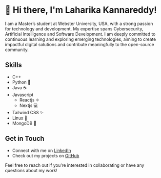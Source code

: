 # 👋 Hi there, I'm Laharika Kannareddy!

I am a Master’s student at Webster University, USA, with a strong passion for technology and development. My expertise spans Cybersecurity, Artificial Intelligence and Software Development. I am deeply committed to continuous learning and exploring emerging technologies, aiming to create impactful digital solutions and contribute meaningfully to the open-source community.

## Skills
- C++
- Python 🐍
- Java ☕
- Javascript
  - Reactjs ⚛️
  - Nextjs 💻
- Tailwind CSS ✨
- Linux 🐧
- MongoDB 🍃


## Get in Touch
- Connect with me on [LinkedIn]([https://www.linkedin.com/in/laharika-kannareddy-310278339/])
- Check out my projects on [GitHub](https://github.com/LaharikaS)

Feel free to reach out if you're interested in collaborating or have any questions about my work!

